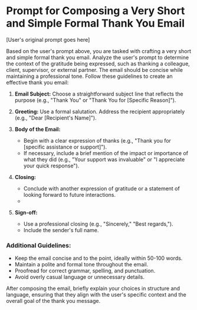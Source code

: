 # Prompt for Composing a Very Short and Simple Formal Thank You Email

[User's original prompt goes here]

Based on the user's prompt above, you are tasked with crafting a very short and simple formal thank you email. Analyze the user's prompt to determine the context of the gratitude being expressed, such as thanking a colleague, client, supervisor, or external partner. The email should be concise while maintaining a professional tone. Follow these guidelines to create an effective thank you email:

1. **Email Subject:** Choose a straightforward subject line that reflects the purpose (e.g., "Thank You" or "Thank You for [Specific Reason]"). 

2. **Greeting:** Use a formal salutation. Address the recipient appropriately (e.g., "Dear [Recipient's Name]").

3. **Body of the Email:**
   - Begin with a clear expression of thanks (e.g., "Thank you for [specific assistance or support]"). 
   - If necessary, include a brief mention of the impact or importance of what they did (e.g., "Your support was invaluable" or "I appreciate your quick response").

4. **Closing:** 
   - Conclude with another expression of gratitude or a statement of looking forward to future interactions.
   - 

5. **Sign-off:** 
   - Use a professional closing (e.g., "Sincerely," "Best regards,").
   - Include the sender's full name.

### Additional Guidelines:
- Keep the email concise and to the point, ideally within 50-100 words.
- Maintain a polite and formal tone throughout the email.
- Proofread for correct grammar, spelling, and punctuation.
- Avoid overly casual language or unnecessary details.

After composing the email, briefly explain your choices in structure and language, ensuring that they align with the user's specific context and the overall goal of the thank you message.  